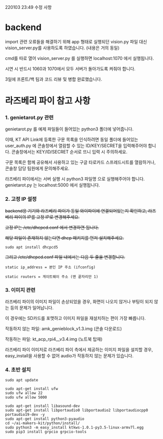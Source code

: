 220103 23:49 수정 사항

# backend
import 관련 오류들을 해결하기 위해 app 형태로 실행되던 vision.py 파일 대신 vision_server.py를 사용하도록 하였습니다.
(내용은 거의 동일) 

cmd를 따로 열어 vision_server.py 를 실행하면 localhost:1070 에서 실행됩니다.

시연 시 반드시 1060과 1070에서 모두 서버가 돌아가도록 켜줘야 합니다.

3일에 프론트/백 팀과 코드 리뷰 및 병합 완료했습니다.

# 라즈베리 파이 참고 사항

### 1. genietarot.py 관련

genietarot.py 를 예제 파일들이 들어있는 python3 폴더에 넣어줍니다.

이때, KT API Link에 등록한 구문 목록을 인식하려면 동일 폴더에 들어있는 user_auth.py 에 콘솔창에서 열람할 수 있는 ID/KEY/SECRET을 입력해주어야 합니다.
콘솔창에서는 KEY/ID/SECRET 순서로 뜨니 입력 시 주의하세요.

구문 목록은 함께 공유해서 사용하고 있는 구글 타로카드 스프레드시트를 열람하거나, 콘솔창 담당 팀원에게 문의해주세요.

라즈베리 파이에서는 서버 실행 시 python3 파일명 으로 실행해주어야 합니다.
genietarot.py 는 localhost:5000 에서 실행됩니다.

### 2. 고정 IP 설정

~~backend용 기기와 라즈베리 파이가 동일 와이파이에 연결되어있는지 확인하고, 라즈베리 파이의 IP를 고정 IP로 변경해주세요.~~

~~고정 IP는 /etc/dhcpcd.conf 에서 변경하면 됩니다.~~

~~해당 파일이 존재하지 않는다면 dhcp 패키지를 먼저 설치해주세요.~~

```
sudo apt install dhcpcd5
```

~~그리고 /etc/dhcpcd.conf 파일 내에서는 다음 두 줄을 변경합니다.~~

```
static ip_address = 본인 IP 주소 (ifconfig)

static routers = 게이트웨이 주소 (맨 끝자리만 1)
```
### 3. 이미지 관련

라즈베리 파이의 이미지 파일이 손상되었을 경우, 화면이 나오지 않거나 부팅이 되지 않는 등의 문제가 일어납니다. 

이 경우에는 SD카드를 포맷하고 이미지 파일을 재설치하는 편이 가장 빠릅니다.

작동하지 않는 파일: amk_genieblock_v1.3.img (콘솔 다운로드)

작동하는 파일: kt_acp_rpi4__v3.4.img (노트북 탑재)

라즈베리 파이 이미저로 라즈베리 파이 측에서 제공하는 이미지 파일을 설치할 경우, easy_install을 사용할 수 없어 audio가 작동하지 않는 문제가 있습니다.

### 4. 초반 설치

```
sudo apt update

sudo apt-get install ufw
sudo ufw allow 22
sudo ufw allow 5000

sudo apt-get install libasound-dev
sudo apt-get install libportaudio0 libportaudio2 libportaudiocpp0 portaudio19-dev -y
sudo apt-get install python3-pyaudio
cd ~/ai-makers-kit/python/install/
sudo python3 -m easy_install ktkws-1.0.1-py3.5-linux-armv7l.egg
sudo pip3 install grpcio grpcio-tools
```

